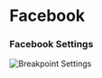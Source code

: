Facebook
====

### Facebook Settings
![Breakpoint Settings](/zen-grid-framework-4/images/social/facebook.jpg)
  